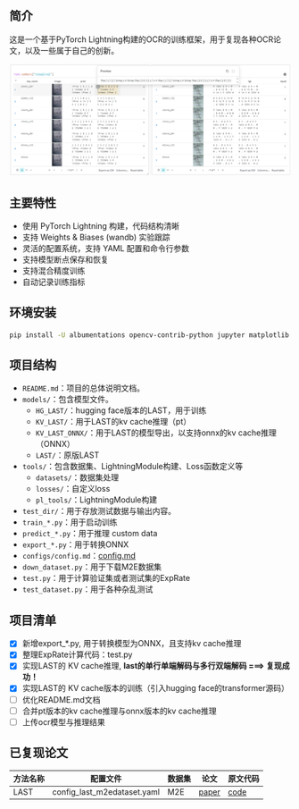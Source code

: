 ## 简介
这是一个基于PyTorch Lightning构建的OCR的训练框架，用于复现各种OCR论文，以及一些属于自己的创新。  
<p align="center">
    <img src="./vis/1.jpg" alt="示例图片" width="800"/>
</p> 

## 主要特性
- 使用 PyTorch Lightning 构建，代码结构清晰
- 支持 Weights & Biases (wandb) 实验跟踪
- 灵活的配置系统，支持 YAML 配置和命令行参数
- 支持模型断点保存和恢复
- 支持混合精度训练
- 自动记录训练指标

## 环境安装
```bash
pip install -U albumentations opencv-contrib-python jupyter matplotlib lightning wandb einops pandas scikit-learn datasets transformers kornia bitsandbytes peft timm openvino nncf lightgbm triton torchmetrics -i https://pypi.tuna.tsinghua.edu.cn/simple
```

## 项目结构
- `README.md`：项目的总体说明文档。
- `models/`：包含模型文件。
  - `HG_LAST/`：hugging face版本的LAST，用于训练
  - `KV_LAST/`：用于LAST的kv cache推理（pt）
  - `KV_LAST_ONNX/`：用于LAST的模型导出，以支持onnx的kv cache推理（ONNX）
  - `LAST/`：原版LAST
- `tools/`：包含数据集、LightningModule构建、Loss函数定义等
  - `datasets/`：数据集处理
  - `losses/`：自定义loss
  - `pl_tools/`：LightningModule构建
- `test_dir/`：用于存放测试数据与输出内容。
- `train_*.py`：用于启动训练
- `predict_*.py`：用于推理 custom data
- `export_*.py`：用于转换ONNX
- `configs/config.md`：[config.md](configs/config.md)
- `down_dataset.py`：用于下载M2E数据集
- `test.py`：用于计算验证集或者测试集的ExpRate
- `test_dataset.py`：用于各种杂乱测试

## 项目清单
- [x] 新增export_*.py, 用于转换模型为ONNX，且支持kv cache推理
- [x] 整理ExpRate计算代码：test.py
- [x] 实现LAST的 KV cache推理, **last的单行单端解码与多行双端解码 ===> 复现成功！**
- [x] 实现LAST的 KV cache版本的训练（引入hugging face的transformer源码）
- [ ] 优化README.md文档
- [ ] 合并pt版本的kv cache推理与onnx版本的kv cache推理
- [ ] 上传ocr模型与推理结果

## 已复现论文
| **方法名称** | **配置文件** | **数据集** | **论文** | **原文代码** |
| --- | --- | --- | --- | --- |
| LAST | config_last_m2edataset.yaml | M2E | [paper](https://dl.acm.org/doi/abs/10.1145/3581783.3612499) | [code](https://github.com/HCIILAB/LAST) |



